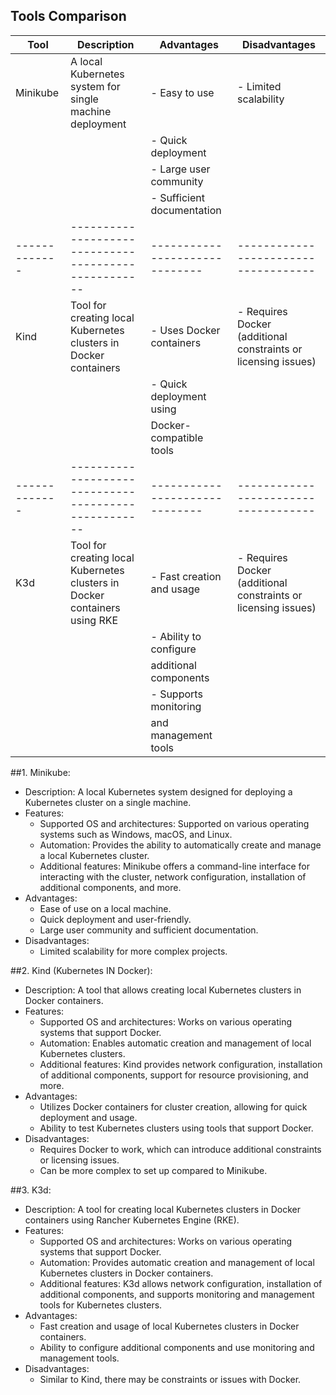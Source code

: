 
## Tools Comparison

| Tool        | Description                                        | Advantages                   | Disadvantages                      |
|-------------|----------------------------------------------------|------------------------------|------------------------------------|
| Minikube    | A local Kubernetes system for single machine deployment | - Easy to use             | - Limited scalability              |
|             |                                                    | - Quick deployment         |                                    |
|             |                                                    | - Large user community     |                                    |
|             |                                                    | - Sufficient documentation |                                    |
|-------------|----------------------------------------------------|------------------------------|------------------------------------|
| Kind        | Tool for creating local Kubernetes clusters in Docker containers | - Uses Docker containers   | - Requires Docker (additional constraints or licensing issues) |
|             |                                                    | - Quick deployment using   |                                    |
|             |                                                    |   Docker-compatible tools  |                                    |
|-------------|----------------------------------------------------|------------------------------|------------------------------------|
| K3d         | Tool for creating local Kubernetes clusters in Docker containers using RKE | - Fast creation and usage   | - Requires Docker (additional constraints or licensing issues) |
|             |                                                    | - Ability to configure     |                                    |
|             |                                                    |   additional components    |                                    |
|             |                                                    | - Supports monitoring      |                                    |
|             |                                                    |   and management tools     |                                    |

##1.  Minikube:

-   Description: A local Kubernetes system designed for deploying a Kubernetes cluster on a single machine.
-   Features:
    -   Supported OS and architectures: Supported on various operating systems such as Windows, macOS, and Linux.
    -   Automation: Provides the ability to automatically create and manage a local Kubernetes cluster.
    -   Additional features: Minikube offers a command-line interface for interacting with the cluster, network configuration, installation of additional components, and more.
-   Advantages:
    -   Ease of use on a local machine.
    -   Quick deployment and user-friendly.
    -   Large user community and sufficient documentation.
-   Disadvantages:
    -   Limited scalability for more complex projects.

##2.  Kind (Kubernetes IN Docker):

-   Description: A tool that allows creating local Kubernetes clusters in Docker containers.
-   Features:
    -   Supported OS and architectures: Works on various operating systems that support Docker.
    -   Automation: Enables automatic creation and management of local Kubernetes clusters.
    -   Additional features: Kind provides network configuration, installation of additional components, support for resource provisioning, and more.
-   Advantages:
    -   Utilizes Docker containers for cluster creation, allowing for quick deployment and usage.
    -   Ability to test Kubernetes clusters using tools that support Docker.
-   Disadvantages:
    -   Requires Docker to work, which can introduce additional constraints or licensing issues.
    -   Can be more complex to set up compared to Minikube.

##3.  K3d:

-   Description: A tool for creating local Kubernetes clusters in Docker containers using Rancher Kubernetes Engine (RKE).
-   Features:
    -   Supported OS and architectures: Works on various operating systems that support Docker.
    -   Automation: Provides automatic creation and management of local Kubernetes clusters in Docker containers.
    -   Additional features: K3d allows network configuration, installation of additional components, and supports monitoring and management tools for Kubernetes clusters.
-   Advantages:
    -   Fast creation and usage of local Kubernetes clusters in Docker containers.
    -   Ability to configure additional components and use monitoring and management tools.
-   Disadvantages:
    -   Similar to Kind, there may be constraints or issues with Docker.
